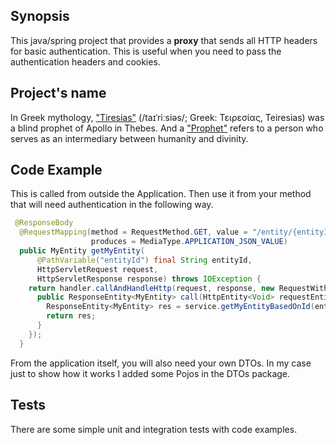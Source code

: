 ## Synopsis

This java/spring project that provides a **proxy** that sends all HTTP headers for basic authentication. This is useful when you need to pass the authentication headers and cookies.

## Project's name

In Greek mythology, ["Tiresias"](https://en.wikipedia.org/wiki/Tiresias) (/taɪˈriːsiəs/; Greek: Τειρεσίας, Teiresias) was a blind prophet of Apollo in Thebes.
And a ["Prophet"](https://en.wikipedia.org/wiki/Prophet) refers to a person who serves as an intermediary between humanity and divinity.

## Code Example

This is called from outside the Application. Then use it from your method that will need authentication in the following way.

```java
 @ResponseBody
  @RequestMapping(method = RequestMethod.GET, value = "/entity/{entityId}",
                  produces = MediaType.APPLICATION_JSON_VALUE)
  public MyEntity getMyEntity(
      @PathVariable("entityId") final String entityId,
      HttpServletRequest request,
      HttpServletResponse response) throws IOException {
    return handler.callAndHandleHttp(request, response, new RequestWithEntity<MyEntity>() {
      public ResponseEntity<MyEntity> call(HttpEntity<Void> requestEntity) {
        ResponseEntity<MyEntity> res = service.getMyEntityBasedOnId(entityId, requestEntity);
        return res;
      }
    });
  }
```
From the application itself, you will also need your own DTOs. In my case just to show how it works I added some Pojos in the DTOs package.

## Tests

There are some simple unit and integration tests with code examples.

